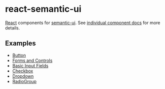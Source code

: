 react-semantic-ui
=================

[React](http://facebook.github.io/react/) components for [semantic-ui](http://semantic-ui.com/).  See [individual component docs](https://github.com/jhudson8/react-semantic-ui/tree/master/docs) for more details.


Examples
--------
 - [Button](http://jhudson8.github.io/react-semantic-ui/examples/form/Button.html)
 - [Forms and Controls](http://jhudson8.github.io/react-semantic-ui/examples/form/FormAndControl.html)
 - [Basic Input Fields](http://jhudson8.github.io/react-semantic-ui/examples/input/BasicField.html)
 - [Checkbox](http://jhudson8.github.io/react-semantic-ui/examples/input/Checkbox.html)
 - [Dropdown](http://jhudson8.github.io/react-semantic-ui/examples/input/Dropdown.html)
 - [RadioGroup](http://jhudson8.github.io/react-semantic-ui/examples/input/RadioGroup.html)

